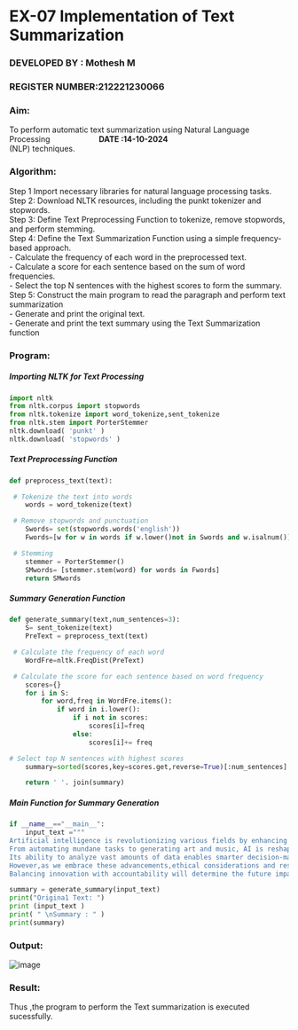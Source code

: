 # EX-07 Implementation of Text Summarization
### DEVELOPED BY : Mothesh M
### REGISTER NUMBER:212221230066
### Aim: 
To perform automatic text summarization using Natural Language Processing &emsp;&emsp;&emsp;&emsp;&emsp;&emsp;**DATE :14-10-2024**<br>
(NLP) techniques.

### Algorithm:
Step 1 Import necessary libraries for natural language processing tasks.<BR>
Step 2: Download NLTK resources, including the punkt tokenizer and stopwords.<BR>
Step 3: Define Text Preprocessing Function to tokenize, remove stopwords, and perform stemming.<BR>
Step 4: Define the Text Summarization Function using a simple frequency-based approach.<br>
    - Calculate the frequency of each word in the preprocessed text.<br>
    - Calculate a score for each sentence based on the sum of word frequencies.<br>
    - Select the top N sentences with the highest scores to form the summary.<br>
Step 5: Construct the main program to read the paragraph  and perform text summarization<br>
      - Generate and print the original text.<br>
      - Generate and print the text summary using the  Text Summarization function<br>
### Program:
##### Importing NLTK for Text Processing 
```Python
import nltk
from nltk.corpus import stopwords
from nltk.tokenize import word_tokenize,sent_tokenize
from nltk.stem import PorterStemmer
nltk.download( 'punkt' )
nltk.download( 'stopwords' )
```
##### Text Preprocessing Function
```Python
def preprocess_text(text):

 # Tokenize the text into words
	words = word_tokenize(text)

 # Remove stopwords and punctuation
	Swords= set(stopwords.words('english'))
	Fwords=[w for w in words if w.lower()not in Swords and w.isalnum()]

 # Stemming
	stemmer = PorterStemmer()
	SMwords= [stemmer.stem(word) for words in Fwords]
	return SMwords
```
##### Summary Generation Function
```Python
def generate_summary(text,num_sentences=3):
	S= sent_tokenize(text)
	PreText = preprocess_text(text)

 # Calculate the frequency of each word
	WordFre=nltk.FreqDist(PreText)

 # Calculate the score for each sentence based on word frequency
	scores={}
	for i in S:
		for word,freq in WordFre.items():
			if word in i.lower():
				if i not in scores:
					scores[i]=freq
				else:
					scores[i]+= freq

# Select top N sentences with highest scores
	summary=sorted(scores,key=scores.get,reverse=True)[:num_sentences]

	return ' '. join(summary)
```
##### Main Function for Summary Generation
```Python
if __name__=="__main__":
	input_text ="""
Artificial intelligence is revolutionizing various fields by enhancing efficiency and creativity.
From automating mundane tasks to generating art and music, AI is reshaping our daily lives. 
Its ability to analyze vast amounts of data enables smarter decision-making in industries. 
However,as we embrace these advancements,ethical considerations and responsible usage become crucial. 
Balancing innovation with accountability will determine the future impact of AI on society."""

summary = generate_summary(input_text)
print("Origina1 Text: ")
print (input_text )
print( " \nSummary : " )
print(summary)
```
### Output:
![image](https://github.com/user-attachments/assets/90d32245-2875-429e-9911-d3bedc205dce)

### Result:
Thus ,the program to perform the Text summarization is executed sucessfully.<br>



